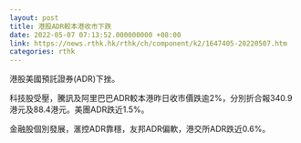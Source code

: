 ```yaml
---
layout: post
title: 港股ADR較本港收市下跌
date: 2022-05-07 07:13:52.000000000 +08:00
link: https://news.rthk.hk/rthk/ch/component/k2/1647405-20220507.htm
categories: rthk
---
```


港股美國預託證券(ADR)下挫。

科技股受壓，騰訊及阿里巴巴ADR較本港昨日收市價跌逾2%，分別折合報340.9港元及88.4港元。美團ADR跌近1.5%。

金融股個別發展，滙控ADR靠穩，友邦ADR偏軟，港交所ADR跌近0.6%。
